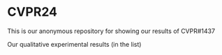 # CVPR24 

This is our anonymous repository for showing our results of CVPR#1437

Our qualitative experimental results (in the list)




